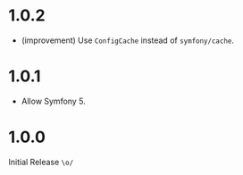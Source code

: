 1.0.2
=====

*   (improvement) Use `ConfigCache` instead of `symfony/cache`.


1.0.1
=====

*   Allow Symfony 5.


1.0.0
=====

Initial Release `\o/`
